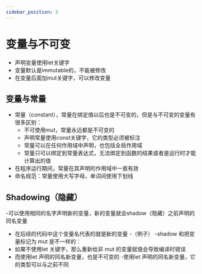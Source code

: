```yaml
---
sidebar_position: 3
---
```


# 变量与不可变

- 声明变量使用let关键字
- 变量默认是immutable的，不能被修改
- 在变量后面加mut关键字，可以修改变量

## 变量与常量

- 常量（constant），常量在绑定值以后也是不可变的，但是与不可变的变量有很多区别：
  - 不可使用mut，常量永远都是不可变的
  - 声明常量使用const关键字，它的类型必须被标注
  - 常量可以在任何作用域中声明，也包括全局作用域
  - 常量只可以绑定到常量表达式，无法绑定到函数的结果或者是运行时才能计算出的值
- 在程序运行期间，常量在其声明的作用域中一直有效
- 命名规范：常量使用大写字母，单词间使用下划线

## Shadowing（隐藏）

-可以使用相同的名字声明新的变量，新的变量就会shadow（隐藏）之前声明的同名变量
  - 在后续的代码中这个变量名代表的就是新的变量
  -（例子）
-shadow 和把变量标记为 mut 是不一样的：
  - 如果不使用let 关键字，那么重新给非 mut 的变量赋值会导致编译时错误
  - 而使用let 声明的同名新变量，也是不可变的
  -使用let 声明的同名新变量，它的类型可以与之前不同